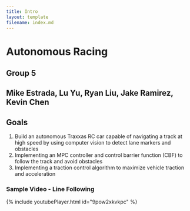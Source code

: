 ```yaml
---
title: Intro
layout: template
filename: index.md
--- 
```


# Autonomous Racing
## Group 5
## Mike Estrada, Lu Yu, Ryan Liu, Jake Ramirez, Kevin Chen

## Goals
1. Build an autonomous Traxxas RC car capable of navigating a track at high speed by using computer vision to detect lane markers and obstacles
2. Implementing an MPC controller and control barrier function (CBF) to follow the track and avoid obstacles
3. Implementing a traction control algorithm to maximize vehicle traction and acceleration


### Sample Video - Line Following
{% include youtubePlayer.html id="9pow2xkvkpc" %}


